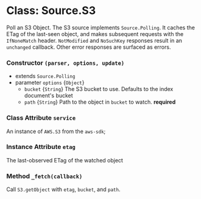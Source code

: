 Class: Source.S3
======================

Poll an S3 Object. The S3 source implements `Source.Polling`. It caches the ETag of the last-seen object, and makes subsequent requests with the `IfNoneMatch` header. `NotModified` and `NoSuchKey` responses result in an `unchanged` callback. Other error responses are surfaced as errors.

### Constructor `(parser, options, update)`

* extends   `Source.Polling`
* parameter `options` {`Object`}
  * `bucket`  {`String`}  The S3 bucket to use. Defaults to the index document's bucket
  * `path`    {`String`}  Path to the object in `bucket` to watch. **required**

### Class Attribute `service`

An instance of `AWS.S3` from the `aws-sdk`;

### Instance Attribute `etag`

The last-observed ETag of the watched object

### Method `_fetch(callback)`

Call `S3.getObject` with `etag`, `bucket`, and `path`.
